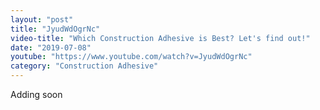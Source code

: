 ```yaml
---
layout: "post"
title: "JyudWdOgrNc"
video-title: "Which Construction Adhesive is Best? Let's find out!"
date: "2019-07-08"
youtube: "https://www.youtube.com/watch?v=JyudWdOgrNc"
category: "Construction Adhesive"
---
```

<div class="space-y-1"><p class="text-gray-400">Adding soon</p></div>